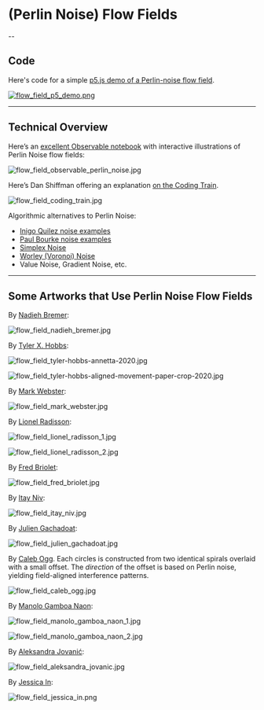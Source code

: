 # (Perlin Noise) Flow Fields

-- 

## Code

Here's code for a simple [p5.js demo of a Perlin-noise flow field](https://editor.p5js.org/golan/sketches/Tent2cAg5).

[![flow_field_p5_demo.png](img/flow_field_p5_demo.png)](https://editor.p5js.org/golan/sketches/Tent2cAg5)

---

## Technical Overview

Here’s an [excellent Observable notebook](https://observablehq.com/@esperanc/flow-fields) with interactive illustrations of Perlin Noise flow fields:

![flow_field_observable_perlin_noise.jpg](img/flow_field_observable_perlin_noise.jpg)

Here’s Dan Shiffman offering an explanation [on the Coding Train](https://www.youtube.com/watch?v=BjoM9oKOAKY).

![flow_field_coding_train.jpg](img/flow_field_coding_train.jpg)

Algorithmic alternatives to Perlin Noise:

* [Inigo Quilez noise examples](https://www.shadertoy.com/playlist/fXlXzf&from=0&num=12)
* [Paul Bourke noise examples](https://paulbourke.net/fractals/noise/)
* [Simplex Noise](https://www.youtube.com/watch?v=Lv9gyZZJPE0)
* [Worley (Voronoi) Noise](https://www.youtube.com/watch?v=4066MndcyCk)
* Value Noise, Gradient Noise, etc. 



---

## Some Artworks that Use Perlin Noise Flow Fields 

By [Nadieh Bremer](https://twitter.com/NadiehBremer/status/1429820630250184708): 

![flow_field_nadieh_bremer.jpg](img/flow_field_nadieh_bremer.jpg)

By [Tyler X. Hobbs](https://tylerxhobbs.com/fidenza):
![flow_field_tyler-hobbs-annetta-2020.jpg](img/flow_field_tyler-hobbs-annetta-2020.jpg)

![flow_field_tyler-hobbs-aligned-movement-paper-crop-2020.jpg](img/flow_field_tyler-hobbs-aligned-movement-paper-crop-2020.jpg)

By [Mark Webster](https://twitter.com/motiondesign_01/status/1443930292121657344):

![flow_field_mark_webster.jpg](img/flow_field_mark_webster.jpg)

By [Lionel Radisson](https://twitter.com/MAKIO135/status/1444047935055007745):

![flow_field_lionel_radisson_1.jpg](img/flow_field_lionel_radisson_1.jpg)
![flow_field_lionel_radisson_2.jpg](img/flow_field_lionel_radisson_2.jpg)

By [Fred Briolet](https://twitter.com/p1xelfool/status/1435000906693726212):

![flow_field_fred_briolet.jpg](img/flow_field_fred_briolet.jpg)

By [Itay Niv](https://twitter.com/Itay_niv/status/1441863748516397060):

![flow_field_itay_niv.jpg](img/flow_field_itay_niv.jpg)

By [Julien Gachadoat](https://twitter.com/v3ga/status/1432463143167565832):

![flow_field_julien_gachadoat.jpg](img/flow_field_julien_gachadoat.jpg)

By [Caleb Ogg](https://twitter.com/caleb_ogg/status/1552770615970476032). Each circles is constructed from two identical spirals overlaid with a small offset. The *direction* of the offset is based on Perlin noise, yielding field-aligned interference patterns.

![flow_field_caleb_ogg.jpg](img/flow_field_caleb_ogg.jpg)

By [Manolo Gamboa Naon](https://www.behance.net/manoloide):

![flow_field_manolo_gamboa_naon_1.jpg](img/flow_field_manolo_gamboa_naon_1.jpg)
![flow_field_manolo_gamboa_naon_2.jpg](img/flow_field_manolo_gamboa_naon_2.jpg)

By [Aleksandra Jovanić](https://twitter.com/alexis_o_O/status/1413060985884221445):

![flow_field_aleksandra_jovanic.jpg](img/flow_field_aleksandra_jovanic.jpg)

By [Jessica In](https://www.instagram.com/p/COdZNZgnVqW/):

![flow_field_jessica_in.png](img/flow_field_jessica_in.png)